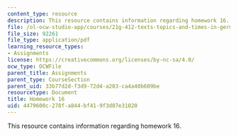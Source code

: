 ```yaml
---
content_type: resource
description: This resource contains information regarding homework 16.
file: /ol-ocw-studio-app/courses/21g-412-texts-topics-and-times-in-german-literature-fall-2009/4479600c278fa844bf419f3d07e31020_MIT21G_412F09_hw16.pdf
file_size: 92261
file_type: application/pdf
learning_resource_types:
- Assignments
license: https://creativecommons.org/licenses/by-nc-sa/4.0/
ocw_type: OCWFile
parent_title: Assignments
parent_type: CourseSection
parent_uid: 33b77d2d-f3d9-72d4-a203-ca4a40b609be
resourcetype: Document
title: Homework 16
uid: 4479600c-278f-a844-bf41-9f3d07e31020
---
```

This resource contains information regarding homework 16.